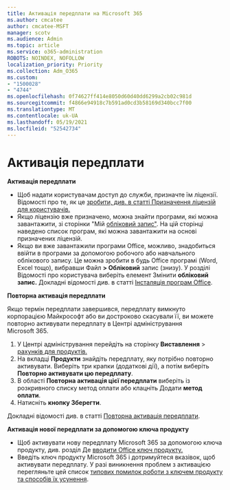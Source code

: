```yaml
---
title: Активація передплати на Microsoft 365
ms.author: cmcatee
author: cmcatee-MSFT
manager: scotv
ms.audience: Admin
ms.topic: article
ms.service: o365-administration
ROBOTS: NOINDEX, NOFOLLOW
localization_priority: Priority
ms.collection: Adm_O365
ms.custom:
- "1500028"
- "4744"
ms.openlocfilehash: 0f74627ff414e8050d60d40dd6299a2cb02c981d
ms.sourcegitcommit: f4866e94918c7b591ad0cd3b58169d340bcc7f00
ms.translationtype: MT
ms.contentlocale: uk-UA
ms.lasthandoff: 05/19/2021
ms.locfileid: "52542734"
---
```

# <a name="activate-your-subscription"></a>Активація передплати

**Активація передплати**

- Щоб надати користувачам доступ до служби, призначте їм ліцензії. Відомості про те, як це [зробити, див. в статті Призначення ліцензій для користувачів.](/microsoft-365/admin/manage/assign-licenses-to-users)
- Якщо ліцензію вже призначено, можна знайти програми, які можна завантажити, зі сторінки "Мій [обліковий запис"](https://portal.office.com/account/#installs). На цій сторінці наведено список програм, які можна завантажити на основі призначених ліцензій.
- Якщо ви вже завантажили програми Office, можливо, знадобиться ввійти в програми за допомогою робочого або навчального облікового запису. Це можна зробити в будь Office програмі (Word, Excel тощо), вибравши Файл **> Обліковий** запис (знизу). У розділі Відомості про користувача виберіть елемент Змінити **обліковий запис.** Докладні відомості див. в статті [Інсталяція програм Office](/microsoft-365/admin/setup/install-applications).

**Повторна активація передплати**

Якщо термін передплати завершився, передплату вимкнуто корпорацією Майкрософт або ви достроково скасували її, ви можете повторно активувати передплату в Центрі адміністрування Microsoft 365.

1. У Центрі адміністрування перейдіть на сторінку **Виставлення**  >  [рахунків для продуктів.](https://go.microsoft.com/fwlink/p/?linkid=842054)
2. На вкладці **Продукти** знайдіть передплату, яку потрібно повторно активувати. Виберіть три крапки (додаткові дії), а потім виберіть **Повторно активувати цю передплату**.
3. В області **Повторна активація цієї передплати** виберіть із розкривного списку метод оплати або клацніть Додати **метод оплати**.
4. Натисніть **кнопку Зберегти**.

Докладні відомості див. в статті [Повторна активація передплати](/microsoft-365/commerce/subscriptions/reactivate-your-subscription).

**Активація нової передплати за допомогою ключа продукту**

- Щоб активувати нову передплату Microsoft 365 за допомогою ключа продукту, див. розділ Де [вводити Office ключ продукту.](https://support.office.com/article/where-to-enter-your-office-product-key-0a82e5ae-739e-4b92-a6f4-2ec780c185db)
- Введіть ключ продукту Microsoft 365 і дотримуйтеся вказівок, щоб активувати передплату. У разі виникнення проблем з активацією перегляньте цей список [типових помилок роботи з ключем продукту та способів їх усунення](/microsoft-365/commerce/product-key-errors-and-solutions).
